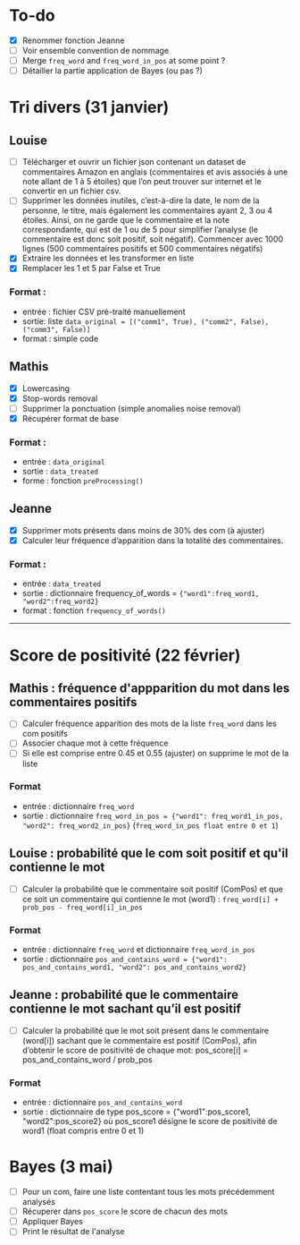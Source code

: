 # To-do
- [X] Renommer fonction Jeanne
- [ ] Voir ensemble convention de nommage
- [ ] Merge `freq_word` and `freq_word_in_pos` at some point ?
- [ ] Détailler la partie application de Bayes (ou pas ?)

# Tri divers (31 janvier)

## Louise
- [ ] Télécharger et ouvrir un fichier json contenant un dataset de commentaires Amazon en anglais (commentaires et avis associés à une note allant de 1 à 5 étoiles) que l’on peut trouver sur internet et le convertir en un fichier csv.
- [ ] Supprimer les données inutiles, c’est-à-dire la date, le nom de la personne, le titre, mais également les commentaires ayant 2, 3 ou 4 étoiles. Ainsi, on ne garde que le commentaire et la note correspondante, qui est de 1 ou de 5 pour simplifier l’analyse (le commentaire est donc soit positif, soit négatif). Commencer avec 1000 lignes (500 commentaires positifs et 500 commentaires négatifs)
- [X] Extraire les données et les transformer en liste
- [X] Remplacer les 1 et 5 par False et True

### Format :
- entrée : fichier CSV pré-traité manuellement
- sortie: liste `data_original = [("comm1", True), ("comm2", False), ("comm3", False)]`
- format : simple code


## Mathis
- [X] Lowercasing
- [X] Stop-words removal
- [ ] Supprimer la ponctuation (simple anomalies noise removal)
- [X] Récupérer format de base

### Format :
- entrée : `data_original`
- sortie : `data_treated`
- forme : fonction `preProcessing()`


## Jeanne

- [X] Supprimer mots présents dans moins de 30% des com (à ajuster)
- [X] Calculer leur fréquence d’apparition dans la totalité des commentaires.

### Format :
- entrée : `data_treated`
- sortie : dictionnaire frequency_of_words = `{"word1":freq_word1, "word2":freq_word2}`
- format : fonction `frequency_of_words()`

---

# Score de positivité (22 février)

## Mathis : fréquence d'appparition du mot dans les commentaires positifs
- [ ] Calculer fréquence apparition des mots de la liste `freq_word` dans les com positifs
- [ ] Associer chaque mot à cette fréquence
- [ ] Si elle est comprise entre 0.45 et 0.55 (ajuster) on supprime le mot de la liste

### Format
- entrée : dictionnaire `freq_word`
- sortie : dictionnaire `freq_word_in_pos = {"word1": freq_word1_in_pos, "word2": freq_word2_in_pos}` (`freq_word_in_pos float entre 0 et 1`)

## Louise : probabilité que le com soit positif et qu'il contienne le mot
- [ ] Calculer la probabilité que le commentaire soit positif (ComPos) et que ce soit un commentaire qui contienne le mot (word1) : `freq_word[i] + prob_pos - freq_word[i]_in_pos`

### Format
- entrée : dictionnaire `freq_word` et dictionnaire `freq_word_in_pos`
- sortie : dictionnaire `pos_and_contains_word = {"word1": pos_and_contains_word1, "word2": pos_and_contains_word2}`

## Jeanne :  probabilité que le commentaire contienne le mot sachant qu’il est positif 
- [ ] Calculer la probabilité que le mot soit présent dans le commentaire (word[i]) sachant que le commentaire est positif (ComPos), afin d’obtenir le score de positivité de chaque mot: pos_score[i] = pos_and_contains_word / prob_pos

### Format
- entrée : dictionnaire `pos_and_contains_word`
- sortie : dictionnaire de type pos_score = {"word1":pos_score1, "word2":pos_score2} où pos_score1 désigne le score de positivité de word1 (float compris entre 0 et 1)


# Bayes (3 mai)

- [ ] Pour un com, faire une liste contentant tous les mots précédemment analysés
- [ ] Récuperer dans `pos_score` le score de chacun des mots
- [ ] Appliquer Bayes
- [ ] Print le résultat de l'analyse
